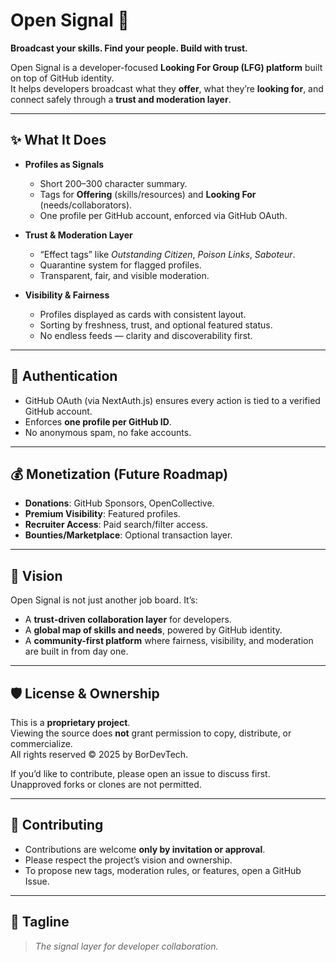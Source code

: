 # Open Signal 📡

**Broadcast your skills. Find your people. Build with trust.**

Open Signal is a developer-focused **Looking For Group (LFG) platform** built on top of GitHub identity.  
It helps developers broadcast what they **offer**, what they’re **looking for**, and connect safely through a **trust and moderation layer**.

---

## ✨ What It Does
- **Profiles as Signals**  
  - Short 200–300 character summary.  
  - Tags for **Offering** (skills/resources) and **Looking For** (needs/collaborators).  
  - One profile per GitHub account, enforced via GitHub OAuth.

- **Trust & Moderation Layer**  
  - “Effect tags” like *Outstanding Citizen*, *Poison Links*, *Saboteur*.  
  - Quarantine system for flagged profiles.  
  - Transparent, fair, and visible moderation.

- **Visibility & Fairness**  
  - Profiles displayed as cards with consistent layout.  
  - Sorting by freshness, trust, and optional featured status.  
  - No endless feeds — clarity and discoverability first.

---

## 🔐 Authentication
- GitHub OAuth (via NextAuth.js) ensures every action is tied to a verified GitHub account.  
- Enforces **one profile per GitHub ID**.  
- No anonymous spam, no fake accounts.

---

## 💰 Monetization (Future Roadmap)
- **Donations**: GitHub Sponsors, OpenCollective.  
- **Premium Visibility**: Featured profiles.  
- **Recruiter Access**: Paid search/filter access.  
- **Bounties/Marketplace**: Optional transaction layer.

---

## 🚀 Vision
Open Signal is not just another job board. It’s:
- A **trust-driven collaboration layer** for developers.  
- A **global map of skills and needs**, powered by GitHub identity.  
- A **community-first platform** where fairness, visibility, and moderation are built in from day one.  

---

## 🛡️ License & Ownership
This is a **proprietary project**.  
Viewing the source does **not** grant permission to copy, distribute, or commercialize.  
All rights reserved © 2025 by BorDevTech.  

If you’d like to contribute, please open an issue to discuss first.  
Unapproved forks or clones are not permitted.

---

## 🧭 Contributing
- Contributions are welcome **only by invitation or approval**.  
- Please respect the project’s vision and ownership.  
- To propose new tags, moderation rules, or features, open a GitHub Issue.

---

## 📡 Tagline
> *The signal layer for developer collaboration.*
